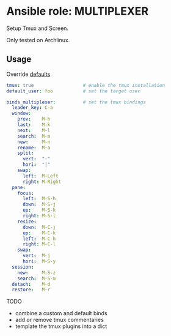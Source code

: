 # Ansible role: MULTIPLEXER

Setup Tmux and Screen.

Only tested on Archlinux.

## Usage
Override [defaults](https://github.com/lunics/ansible_role_multiplexer/blob/main/defaults/main.yml)
```yaml
tmux: true                  # enable the tmux installation
default_user: foo           # set the target user

binds_multiplexer:          # set the tmux bindings
  leader_key: C-a
  window:
    prev:    M-h
    last:    M-k
    next:    M-l
    search:  M-m
    new:     M-n
    rename:  M-a
    split:
      vert:  "-"
      hori:  "|"
    swap:
      left:  M-Left
      right: M-Right
  pane:
    focus:
      left:  M-S-h
      down:  M-S-j
      up:    M-S-k
      right: M-S-l
    resize:
      down:  M-C-j
      up:    M-C-k
      left:  M-C-h
      right: M-C-l
    swap:
      vert:  M-j
      hori:  M-S-y
  session:
    new:     M-S-z
    search:  M-S-m
  detach:    M-d
  restore:   M-r
```

TODO
- combine a custom and default binds
- add or remove tmux commentaries
- template the tmux plugins into a dict
